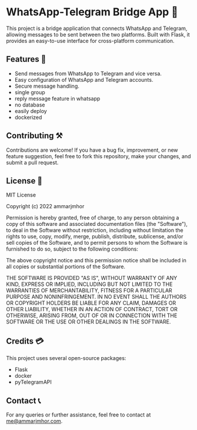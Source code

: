 
# WhatsApp-Telegram Bridge App 🌉

This project is a bridge application that connects WhatsApp and Telegram, allowing messages to be sent between the two platforms. Built with Flask, it provides an easy-to-use interface for cross-platform communication.


## Features 🤩

- Send messages from WhatsApp to Telegram and vice versa.
- Easy configuration of WhatsApp and Telegram accounts.
- Secure message handling.
- single group 
- reply message feature in whatsapp 
- no database 
- easily deploy
- dockerized 

## Contributing ⚒️

Contributions are welcome! If you have a bug fix, improvement, or new feature suggestion, feel free to fork this repository, make your changes, and submit a pull request.

## License 🪪

MIT License

Copyright (c) 2022 ammarjmhor

Permission is hereby granted, free of charge, to any person obtaining a copy of this software and associated documentation files (the "Software"), to deal in the Software without restriction, including without limitation the rights to use, copy, modify, merge, publish, distribute, sublicense, and/or sell copies of the Software, and to permit persons to whom the Software is furnished to do so, subject to the following conditions:

The above copyright notice and this permission notice shall be included in all copies or substantial portions of the Software.

THE SOFTWARE IS PROVIDED "AS IS", WITHOUT WARRANTY OF ANY KIND, EXPRESS OR IMPLIED, INCLUDING BUT NOT LIMITED TO THE WARRANTIES OF MERCHANTABILITY, FITNESS FOR A PARTICULAR PURPOSE AND NONINFRINGEMENT. IN NO EVENT SHALL THE AUTHORS OR COPYRIGHT HOLDERS BE LIABLE FOR ANY CLAIM, DAMAGES OR OTHER LIABILITY, WHETHER IN AN ACTION OF CONTRACT, TORT OR OTHERWISE, ARISING FROM, OUT OF OR IN CONNECTION WITH THE SOFTWARE OR THE USE OR OTHER DEALINGS IN THE SOFTWARE.


## Credits 💳

This project uses several open-source packages:

- Flask
- docker
- pyTelegramAPI 

## Contact 📞

For any queries or further assistance, feel free to contact at me@ammarjmhor.com.
